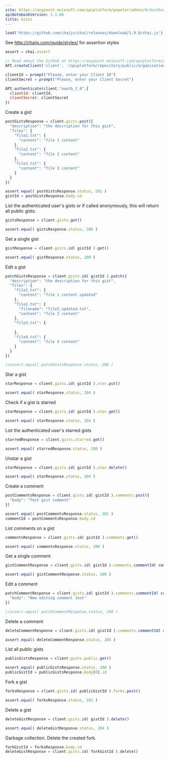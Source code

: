 ```yaml
---
site: https://anypoint.mulesoft.com/apiplatform/popular/admin/#/dashboard/apis/7782/versions/7918/portal/pages/6523/preview
apiNotebookVersion: 1.1.66
title: Gists
---
```


```javascript
load('https://github.com/chaijs/chai/releases/download/1.9.0/chai.js')
```

See http://chaijs.com/guide/styles/ for assertion styles

```javascript
assert = chai.assert
```

```javascript
// Read about the GitHub at https://anypoint.mulesoft.com/apiplatform/popular/admin/#/dashboard/apis/7782/versions/7918/contracts
API.createClient('client', '/apiplatform/repository/public/organizations/30/apis/7782/versions/7918/definition');
```

```javascript
clientId = prompt("Please, enter your Client ID")
clientSecret = prompt("Please, enter your Client Secret")
```

```javascript
API.authenticate(client,"oauth_2_0",{
  clientId: clientId,
  clientSecret: clientSecret
})
```

Create a gist

```javascript
postGistsResponse = client.gists.post({
  "description": "the description for this gist",
  "files": {
    "file1.txt": {
      "content": "file 1 content"
    },
    "file2.txt": {      
      "content": "file 2 content"
    },
    "file3.txt": {
      "content": "file 3 content"
    }
  }
})
```

```javascript
assert.equal( postGistsResponse.status, 201 )
gistId = postGistsResponse.body.id
```

List the authenticated user's gists or if called anonymously, this will
return all public gists.

```javascript
gistsResponse = client.gists.get()
```

```javascript
assert.equal( gistsResponse.status, 200 )
```

Get a single gist

```javascript
gistResponse = client.gists.id( gistId ).get()
```

```javascript
assert.equal( gistResponse.status, 200 )
```

Edit a gist

```javascript
patchGistsResponse = client.gists.id( gistId ).patch({
  "description": "the description for this gist",
  "files": {
    "file1.txt": {
      "content": "file 1 content updated"
    },
    "file2.txt": {
      "filename": "file2_updated.txt",
      "content": "file 2 content"
    },
    "file3.txt": {
      
    },
    "file4.txt": {
      "content": "file 4 content"
    }
  }
})
```

```javascript
//assert.equal( patchGistsResponse.status, 200 )
```

Star a gist

```javascript
starResponse = client.gists.id( gistId ).star.put()
```

```javascript
assert.equal( starResponse.status, 204 )
```

Check if a gist is starred

```javascript
starResponse = client.gists.id( gistId ).star.get()
```

```javascript
assert.equal( starResponse.status, 204 )
```

List the authenticated user's starred gists

```javascript
starredResponse = client.gists.starred.get()
```

```javascript
assert.equal( starredResponse.status, 200 )
```

Unstar a gist

```javascript
starResponse = client.gists.id( gistId ).star.delete()
```

```javascript
assert.equal( starResponse.status, 204 )
```

Create a comment


```javascript
postCommentsResponse = client.gists.id( gistId ).comments.post({
  "body": "Test gist comment"
})
```

```javascript
assert.equal( postCommentsResponse.status, 201 )
commentId = postCommentsResponse.body.id
```

List comments on a gist

```javascript
commentsResponse = client.gists.id( gistId ).comments.get()
```

```javascript
assert.equal( commentsResponse.status, 200 )
```

Get a single comment

```javascript
gistCommentResponse = client.gists.id( gistId ).comments.commentId( commentId ).get()
```

```javascript
assert.equal( gistCommentResponse.status, 200 )
```

Edit a comment

```javascript
patchCommentResponse = client.gists.id( gistId ).comments.commentId( commentId ).patch({
  "body": "New editing comment test"
})
```

```javascript
//assert.equal( patchCommentResponse.status, 200 )
```

Delete a comment

```javascript
deleteCommentResponse = client.gists.id( gistId ).comments.commentId( commentId ).delete()
```

```javascript
assert.equal( deleteCommentResponse.status, 204 )
```

List all public gists

```javascript
publicGistsResponse = client.gists.public.get()
```

```javascript
assert.equal( publicGistsResponse.status, 200 )
publicGistId = publicGistsResponse.body[0].id
```

Fork a gist

```javascript
forksResponse = client.gists.id( publicGistId ).forks.post()
```

```javascript
assert.equal( forksResponse.status, 201 )
```

Delete a gist

```javascript
deleteGistResponse = client.gists.id( gistId ).delete()
```

```javascript
assert.equal( deleteGistResponse.status, 204 )
```

Garbage collection. Delete the created fork.

```javascript
forkGistId = forksResponse.body.id
deleteGistResponse = client.gists.id( forkGistId ).delete()
```